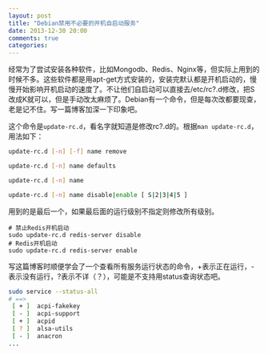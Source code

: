 ```yaml
---
layout: post
title: "Debian禁用不必要的开机自启动服务"
date: 2013-12-30 20:00
comments: true
categories: 
---
```


经常为了尝试安装各种软件，比如Mongodb、Redis、Nginx等，但实际上用到的时候不多。这些软件都是用apt-get方式安装的，安装完默认都是开机启动的，慢慢开始影响开机启动的速度了。不让他们自启动可以直接去/etc/rc?.d修改，把S改成K就可以，但是手动改太麻烦了。Debian有一个命令，但是每次改都要现查，老是记不住。写一篇博客加深一下印象吧。

这个命令是`update-rc.d`，看名字就知道是修改rc?.d的。根据`man update-rc.d`，用法如下：
``` bash
update-rc.d [-n] [-f] name remove

update-rc.d [-n] name defaults

update-rc.d [-n] name

update-rc.d [-n] name disable|enable [ S|2|3|4|5 ]
```
用到的是最后一个，如果最后面的运行级别不指定则修改所有级别。
```
# 禁止Redis开机启动
sudo update-rc.d redis-server disable
# Redis开机启动
sudo update-rc.d redis-server enable
```

写这篇博客时顺便学会了一个查看所有服务运行状态的命令，+表示正在运行，-表示没有运行，?表示不详（？），可能是不支持用status查询状态吧。

``` bash
sudo service --status-all
# ==>
 [ + ]  acpi-fakekey
 [ - ]  acpi-support
 [ + ]  acpid
 [ ? ]  alsa-utils
 [ - ]  anacron
...
```

